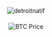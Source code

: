 <div id="container" align="center" style="padding-bottom: 200px;">
  <div>
    <img align="center" src="https://github-readme-streak-stats.herokuapp.com/?user=detroitnatif&" alt="detroitnatif" />
  </div>

  <!-- BTC Price Badge Updated in workflows every 30 minutes -->
  <div style="margin-top: 20px;">
    <!-- Dynamic BTC Price Badge Placeholder -->
    <!-- This badge will display the current Bitcoin price. It's automatically updated by a GitHub Actions workflow every 30 minutes. -->
    <img src="https://img.shields.io/badge/BTC-$...-orange?style=flat" alt="BTC Price" />
  </div>
</div>





